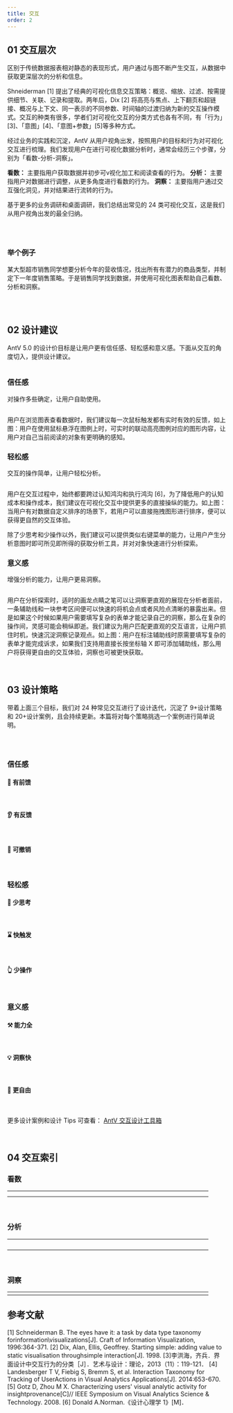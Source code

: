 ```yaml
---
title: 交互
order: 2
---
```


## 01 交互层次

区别于传统数据报表相对静态的表现形式，用户通过与图不断产生交互，从数据中获取更深层次的分析和信息。

Shneiderman [1] 提出了经典的可视化信息交互策略：概览、缩放、过滤、按需提供细节、关联、记录和提取。两年后，Dix [2] 将高亮与焦点、上下翻页和超链接、概况与上下文、同一表示的不同参数、时间轴的过渡归纳为新的交互操作模式。交互的种类有很多，学者们对可视化交互的分类方式也各有不同，有「行为」[3]、「意图」[4]、「意图+参数」[5]等多种方式。

经过业务的实践和沉淀，AntV 从用户视角出发，按照用户的目标和行为对可视化交互进行梳理。我们发现用户在进行可视化数据分析时，通常会经历三个步骤，分别为「看数-分析-洞察」。

**看数：** 主要指用户获取数据并初步可v视化加工和阅读查看的行为。 **分析：** 主要指用户对数据进行调整，从更多角度进行看数的行为。 **洞察：** 主要指用户通过交互强化洞见，并对结果进行流转的行为。

基于更多的业务调研和桌面调研，我们总结出常见的 24 类可视化交互，这是我们从用户视角出发的最全归纳。

<img src='https://mdn.alipayobjects.com/huamei_qa8qxu/afts/img/A*7_pEQayJZzYAAAAAAAAAAAAADmJ7AQ/original' alt='' />

&nbsp;

### 举个例子

某大型超市销售同学想要分析今年的营收情况，找出所有有潜力的商品类型，并制定下一年度销售策略。于是销售同学找到数据，并使用可视化图表帮助自己看数、分析和洞察。

<img src='https://mdn.alipayobjects.com/huamei_qa8qxu/afts/img/A*tbjSSKbthzYAAAAAAAAAAAAADmJ7AQ/original' alt='' />

&nbsp;

## 02 设计建议

AntV 5.0 的设计价目标是让用户更有信任感、轻松感和意义感。下面从交互的角度切入，提供设计建议。

<img src='https://mdn.alipayobjects.com/huamei_qa8qxu/afts/img/A*L-r_SYACkmcAAAAAAAAAAAAADmJ7AQ/original' alt='' />

### 信任感

对操作多些确定，让用户自助使用。

<img src='https://mdn.alipayobjects.com/huamei_qa8qxu/afts/img/A*DKh3Qoh32iEAAAAAAAAAAAAADmJ7AQ/original' alt='' />

用户在浏览图表查看数据时，我们建议每一次鼠标触发都有实时有效的反馈，如上图：用户在使用鼠标悬浮在图例上时，可实时的联动高亮图例对应的图形内容，让用户对自己当前阅读的对象有更明确的感知。

### 轻松感

交互的操作简单，让用户轻松分析。

<img src='https://mdn.alipayobjects.com/huamei_qa8qxu/afts/img/A*u8ssSJmC5kMAAAAAAAAAAAAADmJ7AQ/original' alt='' />

用户在交互过程中，始终都要跨过认知鸿沟和执行鸿沟 [6]，为了降低用户的认知成本和操作成本，我们建议在可视化交互中提供更多的直接操纵的能力。如上图：当用户有对数据自定义排序的场景下，若用户可以直接拖拽图形进行排序，便可以获得更自然的交互体验。

除了少思考和少操作以外，我们建议可以提供类似右键菜单的能力，让用户产生分析意图时即可所见即所得的获取分析工具，并对对象快速进行分析探索。

### 意义感

增强分析的能力，让用户更易洞察。

<img src='https://mdn.alipayobjects.com/huamei_qa8qxu/afts/img/A*BaTcRKwYhTYAAAAAAAAAAAAADmJ7AQ/original' alt='' />

用户在分析探索时，适时的画龙点睛之笔可以让洞察更直观的展现在分析者面前，一条辅助线和一块参考区间便可以快速的将机会点或者风险点清晰的暴露出来。但是如果这个时候如果用户需要填写复杂的表单才能记录自己的洞察，那么在复杂的操作间，灵感可能会稍纵即逝。我们建议为用户匹配更直观的交互语言，让用户抓住时机，快速沉淀洞察记录观点。如上图：用户在标注辅助线时原需要填写复杂的表单才能完成诉求，如果我们支持用直接长按坐标轴 X 即可添加辅助线，那么用户将获得更自由的交互体验，洞察也可被更快获取。

&nbsp;

## 03 设计策略

带着上面三个目标，我们对 24 种常见交互进行了设计迭代，沉淀了 9+设计策略和 20+设计案例，且会持续更新。本篇将对每个策略挑选一个案例进行简单说明。

<img src='https://mdn.alipayobjects.com/huamei_qa8qxu/afts/img/A*eyBiQKJ1gNUAAAAAAAAAAAAADmJ7AQ/original' alt='' />

&nbsp;

### 信任感

#### 👀 有前馈

<img src='https://mdn.alipayobjects.com/huamei_qa8qxu/afts/img/A*ygYdQaFfppEAAAAAAAAAAAAADmJ7AQ/original' alt='' />
&nbsp;

#### 👂 有反馈

<img src='https://mdn.alipayobjects.com/huamei_qa8qxu/afts/img/A*tSCjR4v1rb8AAAAAAAAAAAAADmJ7AQ/original' alt='' />
&nbsp;

#### 🤏 可撤销

<img src='https://mdn.alipayobjects.com/huamei_qa8qxu/afts/img/A*0CeVRralfEoAAAAAAAAAAAAADmJ7AQ/original' alt='' />
&nbsp;

### 轻松感

#### 🧠 少思考

<img src='https://mdn.alipayobjects.com/huamei_qa8qxu/afts/img/A*L4ZKTbNAmagAAAAAAAAAAAAADmJ7AQ/original' alt='' />
&nbsp;

#### ⌛️ 快触发

<img src='https://mdn.alipayobjects.com/huamei_qa8qxu/afts/img/A*INs5RJZckVcAAAAAAAAAAAAADmJ7AQ/original' alt='' />
&nbsp;

#### 👆 少操作

<img src='https://mdn.alipayobjects.com/huamei_qa8qxu/afts/img/A*4QneSo3H2ScAAAAAAAAAAAAADmJ7AQ/original' alt='' />
&nbsp;

### 意义感

#### ⚒️ 能力全

<img src='https://mdn.alipayobjects.com/huamei_qa8qxu/afts/img/A*ynQXTYINyrAAAAAAAAAAAAAADmJ7AQ/original' alt='' />
&nbsp;

#### 💡 洞察快

<img src='https://mdn.alipayobjects.com/huamei_qa8qxu/afts/img/A*NsbvQYXz25IAAAAAAAAAAAAADmJ7AQ/original' alt='' />
&nbsp;

#### 🥳 更自由

<img src='https://mdn.alipayobjects.com/huamei_qa8qxu/afts/img/A*ZEPRSb71URgAAAAAAAAAAAAADmJ7AQ/original' alt='' />
&nbsp;

更多设计案例和设计 Tips 可查看： <a href='https://www.yuque.com/antv/operation/lb0y0d6umtqay0ow'>AntV 交互设计工具箱</a>

&nbsp;

## 04 交互索引

### 看数

<table style="border: none;">
  <tr>
    <td style="text-align: center; width: 100px;border: none;"><img src='https://mdn.alipayobjects.com/huamei_qa8qxu/afts/img/A*fVkORZuhLFcAAAAAAAAAAAAADmJ7AQ/original' alt=''/></td>
    <td style="text-align: center; width: 100px;border: none;"><img src='https://mdn.alipayobjects.com/huamei_qa8qxu/afts/img/A*t-M9RoNdC6sAAAAAAAAAAAAADmJ7AQ/original' alt=''/></td>
    <td style="text-align: center; width: 100px;border: none;"><img src='https://mdn.alipayobjects.com/huamei_qa8qxu/afts/img/A*toSKTJDmztkAAAAAAAAAAAAADmJ7AQ/original' alt=''/></td>
    <td style="text-align: center; width: 100px;border: none;"><img src='https://mdn.alipayobjects.com/huamei_qa8qxu/afts/img/A*xypCRZZzGUYAAAAAAAAAAAAADmJ7AQ/original' alt=''/></td>
  </tr>
  <tr>
    <td style="text-align: center; width: 100px;border: none;"><img src='https://mdn.alipayobjects.com/huamei_qa8qxu/afts/img/A*IqfzRa1hMP4AAAAAAAAAAAAADmJ7AQ/original' alt=''/></td>
    <td style="text-align: center; width: 100px;border: none;"><img src='https://mdn.alipayobjects.com/huamei_qa8qxu/afts/img/A*kEL4SabGOvYAAAAAAAAAAAAADmJ7AQ/original' alt=''/></td>
    <td style="text-align: center; width: 100px;border: none;"><img src='https://mdn.alipayobjects.com/huamei_qa8qxu/afts/img/A*Hc7ARp6LdvoAAAAAAAAAAAAADmJ7AQ/original' alt=''/></td>
    <td style="text-align: center; width: 100px;border: none;"><img src='https://mdn.alipayobjects.com/huamei_qa8qxu/afts/img/A*wbGpSJWPLgMAAAAAAAAAAAAADmJ7AQ/original' alt=''/></td>
  </tr>
</table>

&nbsp;

### 分析

<table style="border: none;">
  <tr>
    <td style="text-align: center; width: 100px;border: none;"><img src='https://mdn.alipayobjects.com/huamei_qa8qxu/afts/img/A*r-ttQJREzocAAAAAAAAAAAAADmJ7AQ/original' alt=''/></td>
    <td style="text-align: center; width: 100px;border: none;"><img src='https://mdn.alipayobjects.com/huamei_qa8qxu/afts/img/A*XmetSYWu8bUAAAAAAAAAAAAADmJ7AQ/original' alt=''/></td>
    <td style="text-align: center; width: 100px;border: none;"><img src='https://mdn.alipayobjects.com/huamei_qa8qxu/afts/img/A*9qszSLhIfQ0AAAAAAAAAAAAADmJ7AQ/original' alt=''/></td>
    <td style="text-align: center; width: 100px;border: none;"><img src='https://mdn.alipayobjects.com/huamei_qa8qxu/afts/img/A*KhjUSq6vvuYAAAAAAAAAAAAADmJ7AQ/original' alt=''/></td>
  </tr>
  <tr>
    <td style="text-align: center; width: 100px;border: none;"><img src='https://mdn.alipayobjects.com/huamei_qa8qxu/afts/img/A*QoPPQZluvFEAAAAAAAAAAAAADmJ7AQ/original' alt=''/></td>
    <td style="text-align: center; width: 100px;border: none;"><img src='https://mdn.alipayobjects.com/huamei_qa8qxu/afts/img/A*13c-TL4AyHoAAAAAAAAAAAAADmJ7AQ/original' alt=''/></td>
    <td style="text-align: center; width: 100px;border: none;"><img src='https://mdn.alipayobjects.com/huamei_qa8qxu/afts/img/A*O1mSQI1fBQQAAAAAAAAAAAAADmJ7AQ/original' alt=''/></td>
    <td style="text-align: center; width: 100px;border: none;"><img src='https://mdn.alipayobjects.com/huamei_qa8qxu/afts/img/A*OwhPQ4N5J4cAAAAAAAAAAAAADmJ7AQ/original' alt=''/></td>
  </tr>
  <tr>
    <td style="text-align: center; width: 100px;border: none;"><img src='https://mdn.alipayobjects.com/huamei_qa8qxu/afts/img/A*V8ZkT4KaWYcAAAAAAAAAAAAADmJ7AQ/original' alt=''/></td>
    <td style="text-align: center; width: 100px;border: none;"><img src='https://mdn.alipayobjects.com/huamei_qa8qxu/afts/img/A*0iFAQo-pXpIAAAAAAAAAAAAADmJ7AQ/original' alt=''/></td>
    <td style="text-align: center; width: 100px;border: none;"><img src='https://mdn.alipayobjects.com/huamei_qa8qxu/afts/img/A*faVBQ7yaDbwAAAAAAAAAAAAADmJ7AQ/original' alt=''/></td>
    <td style="text-align: center; width: 100px;border: none;"><img src='https://mdn.alipayobjects.com/huamei_qa8qxu/afts/img/A*tRmTQ5VwfaIAAAAAAAAAAAAADmJ7AQ/original' alt=''/></td>
  </tr>
  <tr>
    <td style="text-align: center; width: 100px;border: none;"><img src='https://mdn.alipayobjects.com/huamei_qa8qxu/afts/img/A*0sQyQbUb4yYAAAAAAAAAAAAADmJ7AQ/original' alt=''/></td>
    <td style="text-align: center; width: 100px;border: none;"><img src='https://mdn.alipayobjects.com/huamei_qa8qxu/afts/img/A*qayNQbrz2dcAAAAAAAAAAAAADmJ7AQ/original' alt=''/></td>
    <td style="text-align: center; width: 100px;border: none;"></td>
    <td style="text-align: center; width: 100px;border: none;"></td>
  </tr>
</table>

&nbsp;

### 洞察

<table style="border: none;">
  <tr>
    <td style="text-align: center; width: 100px;border: none;"><img src='https://mdn.alipayobjects.com/huamei_qa8qxu/afts/img/A*2BPsSa_RhmEAAAAAAAAAAAAADmJ7AQ/original' alt=''/></td>
    <td style="text-align: center; width: 100px;border: none;"><img src='https://mdn.alipayobjects.com/huamei_qa8qxu/afts/img/A*nGWzS6OTZwMAAAAAAAAAAAAADmJ7AQ/original' alt=''/></td>
    <td style="text-align: center; width: 100px;border: none;"></td>
    <td style="text-align: center; width: 100px;border: none;"></td>
  </tr>
</table>

## 参考文献

[1] Schneiderman B. The eyes have it: a task by data type taxonomy forinformation\visualizations[J]. Craft of Information Visualization, 1996:364-371.
[2] Dix, Alan, Ellis, Geoffrey. Starting simple: adding value to static visualisation throughsimple interaction[J]. 1998.
[3]李洪海，齐兵．界面设计中交互行为的分类［J］．艺术与设计：理论，2013（11）：119-121．
[4] Landesberger T V, Fiebig S, Bremm S, et al. Interaction Taxonomy for Tracking of UserActions in Visual Analytics Applications[J]. 2014:653-670.
[5] Gotz D, Zhou M X. Characterizing users' visual analytic activity for insightprovenance[C]// IEEE Symposium on Visual Analytics Science & Technology. 2008.
[6] Donald A.Norman.《设计心理学 1》[M]．
